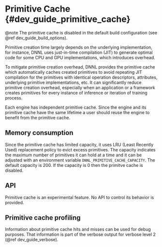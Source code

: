 Primitive Cache {#dev_guide_primitive_cache}
===========================================================

@note The primitive cache is disabled in the default build configuration (see @ref dev_guide_build_options).

Primitive creation time largely depends on the underlying implementation, for instance, DNNL uses just-in-time compilation (JIT) to generate optimal code for some CPU and GPU implementations, which introduces overhead.

To mitigate primitive creation overhead, DNNL provides the primitive cache which automatically caches created primitives to avoid repeating JIT compilation for the primitives with identical operation descriptors, attributes, underlying primitive implementations, etc. It can significantly reduce primitive creation overhead, especially when an application or a framework creates primitives for every instance of inference or iteration of training process.

Each engine has independent primitive cache. Since the engine and its primitive cache have the same lifetime a user should reuse the engine to benefit from the primitive cache.

## Memory consumption
Since the primitive cache has limited capacity, it uses LRU (Least Recently Used) replacement policy to evict excess primitives. The capacity indicates the maximum number of primitives it can hold at a time and it can be adjusted with an environment variable `DNNL_PRIMITIVE_CACHE_CAPACITY`. The default capacity is 200. If the capacity is 0 then the primitve cache is disabled.

## API
Primitive cache is an experimental feature. No API to control its behavior is provided.

## Primitive cache profiling
Information about primitive cache hits and misses can be used for debug purposes. That information is part of the verbose output for verbose level 2 (@ref dev_guide_verbose).

